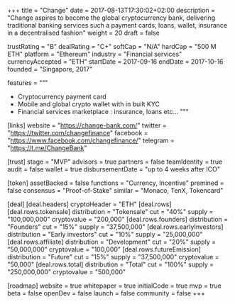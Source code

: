 +++
title = "Change"
date = 2017-08-13T17:30:02+02:00
description = "Change aspires to become the global cryptocurrency bank, delivering traditional banking services such a payment cards, loans, wallet, insurance in a decentralised fashion"
weight = 20
draft = false

trustRating = "B"
dealRating = "C+"
softCap = "N/A"
hardCap = "500 M ETH"
platform = "Ethereum"
industry = "Financial services"
currencyAccepted = "ETH"
startDate = 2017-09-16
endDate = 2017-10-16
founded = "Singapore, 2017"

features = """
- Cryptocurrency payment card
- Mobile and global crypto wallet with in built KYC
- Financial services marketplace : insurance, loans etc…
"""

[links]
  website = "https://change-bank.com/"
  twitter = "https://twitter.com/changefinance"
  facebook = "https://www.facebook.com/changefinance/"
  telegram = "https://t.me/ChangeBank"

[trust]
  stage = "MVP"
  advisors = true
  partners = false
  teamIdentity = true
  audit = false
  wallet = true
  disbursementDate = "up to 4 weeks after ICO"

[token]
  assetBacked = false
  functions = "Currency, Incentive"
  premined = false
  consensus = "Proof-of-Stake"
  similar = "Monaco, TenX, Tokencard"

[deal]
  [deal.headers]
    cryptoHeader = "ETH"
  [deal.rows]
    [deal.rows.tokensale]
      distribution = "Tokensale"
      cut = "40%"
      supply = "100,000,000"
      cryptovalue = "200,000"
    [deal.rows.founders]
      distribution = "Founders"
      cut = "15%"
      supply = "37,500,000"
    [deal.rows.earlyInvestors]
      distribution = "Early investors"
      cut = "10%"
      supply = "25,000,000"
    [deal.rows.affiliate]
      distribution = "Development"
      cut = "20%"
      supply = "50,000,000"
      cryptovalue = "100,000"
    [deal.rows.futureEmission]
      distribution = "Future"
      cut = "15%"
      supply = "37,500,000"
      cryptovalue = "50,000"
    [deal.rows.total]
      distribution = "Total"
      cut = "100%"
      supply = "250,000,000"
      cryptovalue = "500,000"

[roadmap]
  website = true
  whitepaper = true
  initialCode = true
  mvp = true
  beta = false
  openDev = false
  launch = false
  community = false
+++

